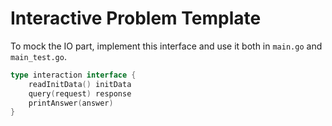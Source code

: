 # Interactive Problem Template

To mock the IO part, implement this interface and use it both in `main.go` and `main_test.go`.

```go
type interaction interface {
	readInitData() initData
	query(request) response
	printAnswer(answer)
}
``` 
